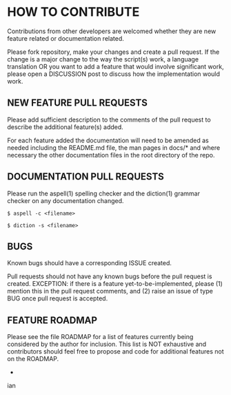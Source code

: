 
#		HOW TO CONTRIBUTE

Contributions from other developers are welcomed whether they are new 
feature related or documentation related.

Please fork repository, make your changes and create a pull request. 
If the change is a major change to the way the script(s) work, a 
language translation OR you want to add a feature that would involve 
significant work, please open a DISCUSSION post to discuss how the 
implementation would work.   


## NEW FEATURE PULL REQUESTS 

Please add sufficient description to the comments of the pull request 
to describe the additional feature(s) added.

For each feature added the documentation will need to be amended as 
needed including the README.md file, the man pages in docs/* and where 
necessary the other documentation files in the root directory of the 
repo.


## DOCUMENTATION PULL REQUESTS

Please run the aspell(1) spelling checker and the diction(1) grammar 
checker on any documentation changed.

	$ aspell -c <filename>

	$ diction -s <filename> 


## BUGS

Known bugs should have a corresponding ISSUE created. 

Pull requests should not have any known bugs before the pull request 
is created. EXCEPTION: if there is a feature yet-to-be-implemented, 
please (1) mention this in the pull request comments, and (2) raise an 
issue of type BUG once pull request is accepted.


## FEATURE ROADMAP

Please see the file ROADMAP for a list of features currently being 
considered by the author for inclusion. This list is NOT exhaustive 
and contributors should feel free to propose and code for additional 
features not on the ROADMAP.

-
ian
